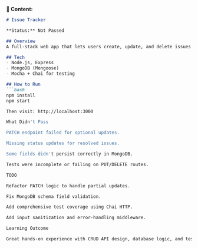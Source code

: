 
**📄 Content:**
```markdown
# Issue Tracker

**Status:** Not Passed

## Overview
A full-stack web app that lets users create, update, and delete issues in a project board — similar to GitHub Issues.

## Tech
- Node.js, Express
- MongoDB (Mongoose)
- Mocha + Chai for testing

## How to Run
```bash
npm install
npm start

Then visit: http://localhost:3000

What Didn't Pass

PATCH endpoint failed for optional updates.

Missing status updates for resolved issues.

Some fields didn't persist correctly in MongoDB.

Tests were incomplete or failing on PUT/DELETE routes.

TODO

Refactor PATCH logic to handle partial updates.

Fix MongoDB schema field validation.

Add comprehensive test coverage using Chai HTTP.

Add input sanitization and error-handling middleware.

Learning Outcome

Great hands-on experience with CRUD API design, database logic, and test-driven development.
